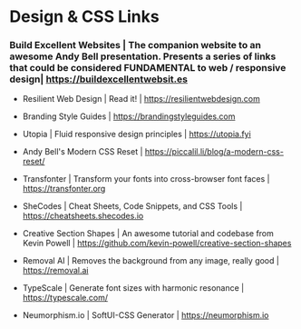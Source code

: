 # Design & CSS Links

### Build Excellent Websites | The companion website to an awesome Andy Bell presentation. Presents a series of links that could be considered FUNDAMENTAL to web / responsive design| https://buildexcellentwebsit.es

- Resilient Web Design | Read it! | https://resilientwebdesign.com

- Branding Style Guides | https://brandingstyleguides.com

- Utopia | Fluid responsive design principles | https://utopia.fyi

- Andy Bell's Modern CSS Reset | https://piccalil.li/blog/a-modern-css-reset/

- Transfonter | Transform your fonts into cross-browser font faces | https://transfonter.org

- SheCodes | Cheat Sheets, Code Snippets, and CSS Tools | https://cheatsheets.shecodes.io

- Creative Section Shapes | An awesome tutorial and codebase from Kevin Powell | https://github.com/kevin-powell/creative-section-shapes

- Removal AI | Removes the background from any image, really good | https://removal.ai

- TypeScale | Generate font sizes with harmonic resonance | https://typescale.com/

- Neumorphism.io | SoftUI-CSS Generator | https://neumorphism.io

